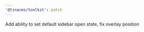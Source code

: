```yaml
---
'@tinacms/toolkit': patch
---
```


Add ability to set default sidebar open state, fix overlay position
